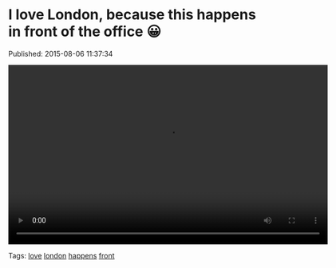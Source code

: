 
# I love London, because this happens in front of the office 😀

Published: 2015-08-06 11:37:34

<video controls="controls" autoplay="autoplay" src="126006039890.mp4" type="video/mp4" width="640" height="360"></video>

Tags: [love](tag-love.md) [london](tag-london.md) [happens](tag-happens.md) [front](tag-front.md)
